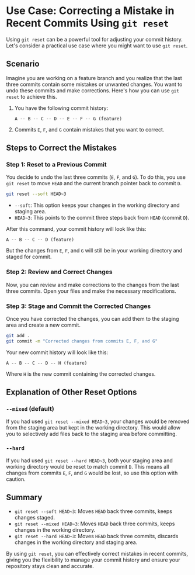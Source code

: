 
# Use Case: Correcting a Mistake in Recent Commits Using `git reset`

Using `git reset` can be a powerful tool for adjusting your commit history. Let's consider a practical use case where you might want to use `git reset`.

## Scenario

Imagine you are working on a feature branch and you realize that the last three commits contain some mistakes or unwanted changes. You want to undo these commits and make corrections. Here's how you can use `git reset` to achieve this.

1. You have the following commit history:
    ```
    A -- B -- C -- D -- E -- F -- G (feature)
    ```

2. Commits `E`, `F`, and `G` contain mistakes that you want to correct.

## Steps to Correct the Mistakes

### Step 1: Reset to a Previous Commit

You decide to undo the last three commits (`E`, `F`, and `G`). To do this, you use `git reset` to move `HEAD` and the current branch pointer back to commit `D`.

```sh
git reset --soft HEAD~3
```

- `--soft`: This option keeps your changes in the working directory and staging area.
- `HEAD~3`: This points to the commit three steps back from `HEAD` (commit `D`).

After this command, your commit history will look like this:

```
A -- B -- C -- D (feature)
```

But the changes from `E`, `F`, and `G` will still be in your working directory and staged for commit.

### Step 2: Review and Correct Changes

Now, you can review and make corrections to the changes from the last three commits. Open your files and make the necessary modifications.

### Step 3: Stage and Commit the Corrected Changes

Once you have corrected the changes, you can add them to the staging area and create a new commit.

```sh
git add .
git commit -m "Corrected changes from commits E, F, and G"
```

Your new commit history will look like this:

```
A -- B -- C -- D -- H (feature)
```

Where `H` is the new commit containing the corrected changes.

## Explanation of Other Reset Options

### `--mixed` (default)

If you had used `git reset --mixed HEAD~3`, your changes would be removed from the staging area but kept in the working directory. This would allow you to selectively add files back to the staging area before committing.

### `--hard`

If you had used `git reset --hard HEAD~3`, both your staging area and working directory would be reset to match commit `D`. This means all changes from commits `E`, `F`, and `G` would be lost, so use this option with caution.

## Summary

- `git reset --soft HEAD~3`: Moves `HEAD` back three commits, keeps changes staged.
- `git reset --mixed HEAD~3`: Moves `HEAD` back three commits, keeps changes in the working directory.
- `git reset --hard HEAD~3`: Moves `HEAD` back three commits, discards changes in the working directory and staging area.

By using `git reset`, you can effectively correct mistakes in recent commits, giving you the flexibility to manage your commit history and ensure your repository stays clean and accurate.
